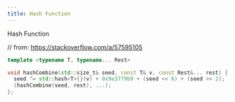 ```yaml
---
title: Hash Function
---
```

Hash Function


// from: https://stackoverflow.com/a/57595105

```cpp
template <typename T, typename... Rest>

void hashCombine(std::size_t& seed, const T& v, const Rest&... rest) {
  seed ^= std::hash<T>{}(v) + 0x9e3779b9 + (seed << 6) + (seed >> 2);
  (hashCombine(seed, rest), ...);
};
```